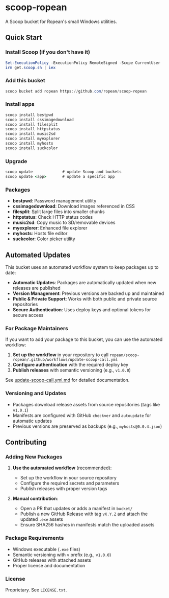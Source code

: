 # scoop-ropean

A Scoop bucket for Ropean's small Windows utilities.

## Quick Start

### Install Scoop (if you don't have it)

```powershell
Set-ExecutionPolicy -ExecutionPolicy RemoteSigned -Scope CurrentUser
irm get.scoop.sh | iex
```

### Add this bucket

```powershell
scoop bucket add ropean https://github.com/ropean/scoop-ropean
```

### Install apps

```cmd
scoop install bestpwd
scoop install cssimagedownload
scoop install filesplit
scoop install httpstatus
scoop install music2sd
scoop install myexplorer
scoop install myhosts
scoop install suckcolor
```

### Upgrade

```cmd
scoop update             # update Scoop and buckets
scoop update <app>       # update a specific app
```

### Packages

- **bestpwd**: Password management utility
- **cssimagedownload**: Download images referenced in CSS
- **filesplit**: Split large files into smaller chunks
- **httpstatus**: Check HTTP status codes
- **music2sd**: Copy music to SD/removable devices
- **myexplorer**: Enhanced file explorer
- **myhosts**: Hosts file editor
- **suckcolor**: Color picker utility

## Automated Updates

This bucket uses an automated workflow system to keep packages up to date:

- **Automatic Updates**: Packages are automatically updated when new releases are published
- **Version Management**: Previous versions are backed up and maintained
- **Public & Private Support**: Works with both public and private source repositories
- **Secure Authentication**: Uses deploy keys and optional tokens for secure access

### For Package Maintainers

If you want to add your package to this bucket, you can use the automated workflow:

1. **Set up the workflow** in your repository to call `ropean/scoop-ropean/.github/workflows/update-scoop-call.yml`
2. **Configure authentication** with the required deploy key
3. **Publish releases** with semantic versioning (e.g., `v1.0.0`)

See [update-scoop-call.yml.md](.github/workflows/update-scoop-call.yml.md) for detailed documentation.

### Versioning and Updates

- Packages download release assets from source repositories (tags like `v1.0.1`)
- Manifests are configured with GitHub `checkver` and `autoupdate` for automatic updates
- Previous versions are preserved as backups (e.g., `myhosts@0.0.4.json`)

## Contributing

### Adding New Packages

1. **Use the automated workflow** (recommended):

   - Set up the workflow in your source repository
   - Configure the required secrets and parameters
   - Publish releases with proper version tags

2. **Manual contribution**:
   - Open a PR that updates or adds a manifest in `bucket/`
   - Publish a new GitHub Release with tag `vX.Y.Z` and attach the updated `.exe` assets
   - Ensure SHA256 hashes in manifests match the uploaded assets

### Package Requirements

- Windows executable (`.exe` files)
- Semantic versioning with `v` prefix (e.g., `v1.0.0`)
- GitHub releases with attached assets
- Proper license and documentation

### License

Proprietary. See `LICENSE.txt`.
